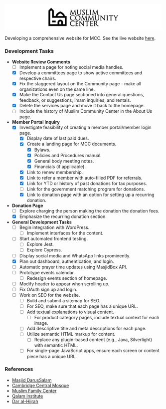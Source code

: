 ![](logo-repo.png)

Developing a comprehensive website for MCC. See the live website [here](https://mparchment.github.io/mccmd/). 

### Development Tasks

- **Website Review Comments**
  - [ ] Implement a page for noting social media handles.
  - [X] Develop a committees page to show active committees and respective chairs.
  - [X] Fix the staggered layout on the Community page - make all organizations even on the same line.
  - [X] Make the Contact Us page sectioned into general questions, feedback, or suggestions; imam inquiries, and rentals.
  - [X] Delete the services page and move it back to the homepage.
  - [ ] Include the history of Muslim Community Center in the About Us page.

- **Member Portal Inquiry**
  - [X] Investigate feasibility of creating a member portal/member login page.
    - [X] Display date of last paid dues.
    - [X] Create a landing page for MCC documents.
      - [X] Bylaws.
      - [X] Policies and Procedures manual.
      - [X] General body meeting notes.
      - [X] Financials (if applicable).
    - [X] Link to renew membership.
    - [X] Link to refer a member with auto-filled PDF for referrals.
    - [X] Link for YTD or history of past donations for tax purposes.
    - [ ] Link for the government matching program for donations.
    - [X] Link to donation page with an option for setting up a recurring donation.

- **Donation Page**
  - [ ] Explore charging the person making the donation the donation fees.
  - [X] Emphasize the recurring donation section.

- **General Development Tasks**
  - [ ] Begin integration with WordPress.
    - [ ] Implement interfaces for the content.
  - [ ] Start automated frontend testing.
    - [ ] Explore Jest.
    - [ ] Explore Cypress.
  - [ ] Display social media and WhatsApp links prominently.
  - [X] Plan out dashboard, authentication, and login.
  - [ ] Automatic prayer time updates using MasjidBox API.
  - [ ] Prototype events calendar.
    - [ ] Redesign events section of homepage.
  - [ ] Modify header to appear when scrolling up.
  - [ ] Fix OAuth sign up and login.
  - [ ] Work on SEO for the website.
    - [ ] Build and submit a sitemap for SEO.
    - [ ] For SEO, make sure that each page has a unique URL.
    - [ ] Add textual explanations to visual content.
      - [ ] For product category pages, include textual context for each image.
    - [ ] Add descriptive title and meta descriptions for each page.
    - [ ] Utilize semantic HTML markup for content.
      - [ ] Replace any plugin-based content (e.g., Java, Silverlight) with semantic HTML.
    - [ ] For single-page JavaScript apps, ensure each screen or content piece has a unique URL.

### References

- [Masjid DarusSalam](https://masjidds.org/)
- [Cambridge Central Mosque](https://cambridgecentralmosque.org/)
- [Muslim Family Center](https://www.muslimfamilycenter.org/)
- [Qalam Institute](https://www.qalam.institute/)
- [Dar al-Hijrah](https://hijrah.org/)

